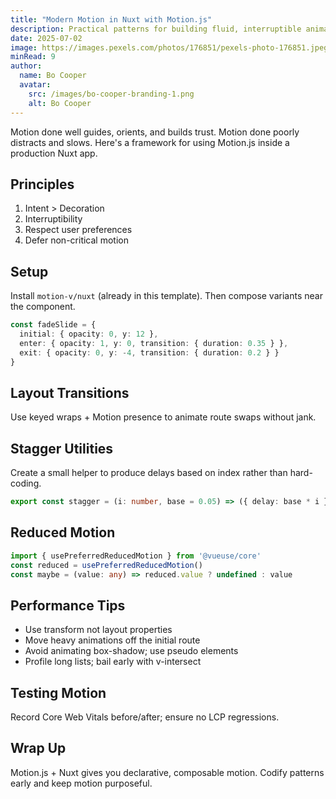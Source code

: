```yaml
---
title: "Modern Motion in Nuxt with Motion.js"
description: Practical patterns for building fluid, interruptible animations in Nuxt using Motion.js—focus on structure, performance, and accessibility.
date: 2025-07-02
image: https://images.pexels.com/photos/176851/pexels-photo-176851.jpeg?auto=compress&cs=tinysrgb&w=1260&h=750&dpr=1
minRead: 9
author:
  name: Bo Cooper
  avatar:
    src: /images/bo-cooper-branding-1.png
    alt: Bo Cooper
---
```


Motion done well guides, orients, and builds trust. Motion done poorly distracts and slows. Here's a framework for using Motion.js inside a production Nuxt app.

## Principles
1. Intent > Decoration
2. Interruptibility
3. Respect user preferences
4. Defer non-critical motion

## Setup
Install `motion-v/nuxt` (already in this template). Then compose variants near the component.

```ts
const fadeSlide = {
  initial: { opacity: 0, y: 12 },
  enter: { opacity: 1, y: 0, transition: { duration: 0.35 } },
  exit: { opacity: 0, y: -4, transition: { duration: 0.2 } }
}
```

## Layout Transitions
Use keyed <NuxtPage /> wraps + Motion presence to animate route swaps without jank.

## Stagger Utilities
Create a small helper to produce delays based on index rather than hard-coding.

```ts
export const stagger = (i: number, base = 0.05) => ({ delay: base * i })
```

## Reduced Motion
```ts
import { usePreferredReducedMotion } from '@vueuse/core'
const reduced = usePreferredReducedMotion()
const maybe = (value: any) => reduced.value ? undefined : value
```

## Performance Tips
- Use transform not layout properties
- Move heavy animations off the initial route
- Avoid animating box-shadow; use pseudo elements
- Profile long lists; bail early with v-intersect

## Testing Motion
Record Core Web Vitals before/after; ensure no LCP regressions.

## Wrap Up
Motion.js + Nuxt gives you declarative, composable motion. Codify patterns early and keep motion purposeful.
